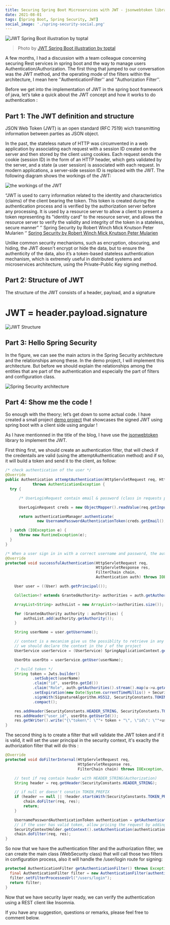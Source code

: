 ```yaml
---
title: Securing Spring Boot Microservices with JWT - jsonwebtoken library
date: 2021-08-01
tags: [Spring Boot, Spring Security, JWT]
social_image: './spring-security-social.png'
---
```


![JWT Spring Boot illustration by toptal](./jwt-security-social.png)
> Photo by [JWT Spring Boot illustration by toptal](https://www.toptal.com/java/rest-security-with-jwt-spring-security-and-java)

A few months, I had a discussion with a team colleague concerning securing Rest services in spring boot and the way to manage users Authentication/Authorization. The first thing that jumped to our conversation was the JWT method, and the operating mode of the filters within the architecture, I mean here ''AuthenticationFilter'' and ''Authorization Filter''.

Before we get into the implementation of JWT in the spring boot framework of java, let’s take a quick about the JWT concept and how it works to do authentication :

## Part 1: The JWT definition and structure

JSON Web Token (JWT) is an open standard (RFC 7519) wich transmitting information between parties as JSON object. 

In the past, the stateless nature of HTTP was circumvented in a web application by associating each request with a session ID created on the server and then stored by the client using cookies. Each request sends the cookie (session ID) in the form of an HTTP header, which gets validated by the server, and a state (a user session) is associated with each request. In modern applications, a server-side session ID is replaced with the JWT. The following diagram shows the workings of the JWT:

![the workings of the JWT](./jwt-1.PNG)

“JWT is used to carry information related to the identity and characteristics (claims) of the client bearing the token. This token is created during the authentication process and is verified by the authorization server before any processing. It is used by a resource server to allow a client to present a token representing its "identity card" to the resource server, and allows the resource server to verify the validity and integrity of the token in a stateless, secure manner” ‘’ Spring Security by Robert Winch Mick Knutson Peter Mularien ‘’
[Spring Security by Robert Winch Mick Knutson Peter Mularien](https://www.amazon.com/Spring-Security-applications-microservice-architectures/dp/1787129519)

Unlike common security mechanisms, such as encryption, obscuring, and hiding, the JWT doesn't encrypt or hide the data, but to ensure the authenticity of the data, also it’s a token-based stateless authentication mechanism, which is extremely useful in distributed systems and microservices architecture, using the Private-Public Key signing method.


## Part 2: Structure of JWT

The structure of the JWT consists of a header, payload, and a signature
  # JWT = header.payload.signature

![JWT Structure](./jwt-2.PNG)

## Part 3: Hello Spring Security

In the figure, we can see the main actors in the Spring Security architecture and the relationships among these. In the demo project, I will implement this architecture. But before we should explain the relationships among the entities that are part of the authentication and especially the part of filters and configuration class.

![Spring Security architecture](./spring-security-arch.PNG)

## Part 4: Show me the code !

So enough with the theory; let’s get down to some actual code. I have created a small project [demo project](https://github.com/miliariadnane/spring-boot-security-jwt) that showcases the signed JWT using spring boot with a client side using angular !

As I have mentionned in the title of the blog, I have use the [jsonwebtoken](https://github.com/jwtk/jjwt9) library to implement the JWT.

First thing first, we should create an authentication filter, that will check if the credentails are valid (using the attemptAuthentication method) and if so, it will build a token and send it to the client, as follow:

```java
/* check authentication of the user */
@Override
public Authentication attemptAuthentication(HttpServletRequest req, HttpServletResponse res)
            throws AuthenticationException {
  try {

      /* UserLoginRequest contain email & password (class in requests package) */

      UserLoginRequest creds = new ObjectMapper().readValue(req.getInputStream(), UserLoginRequest.class);

      return authenticationManager.authenticate(
              new UsernamePasswordAuthenticationToken(creds.getEmail(), creds.getPassword()));

  } catch (IOException e) {
      throw new RuntimeException(e);
  }
}

/* When a user sign in in with a correct username and password, the authentication manager will create a token and send it to the client */
@Override
protected void successfulAuthentication(HttpServletRequest req,
                                        HttpServletResponse res,
                                        FilterChain chain,
                                        Authentication auth) throws IOException, ServletException {

    User user = ((User) auth.getPrincipal());

    Collection<? extends GrantedAuthority> authorities = auth.getAuthorities();

    ArrayList<String> authsList = new ArrayList<>(authorities.size());

    for (GrantedAuthority authority : authorities) {
        authsList.add(authority.getAuthority());
    }

    String userName = user.getUsername();

    // context is a mecanism give us the possiblity to retrieve in any place in the app as a "bean" 
    // we should declare the context in the / of the project
    UserService userService = (UserService) SpringApplicationContext.getBean("userServiceImpl");

    UserDto userDto = userService.getUser(userName);

    /* build token */
    String token = Jwts.builder()
            .setSubject(userName)
            .claim("id", userDto.getId())
            .claim("Role", auth.getAuthorities().stream().map(u->u.getAuthority()).collect(Collectors.toList()))
            .setExpiration(new Date(System.currentTimeMillis() + SecurityConstants.EXPIRATION_TIME)) 
            .signWith(SignatureAlgorithm.HS512, SecurityConstants.TOKEN_SECRET )
            .compact();

    res.addHeader(SecurityConstants.HEADER_STRING, SecurityConstants.TOKEN_PREFIX + token);
    res.addHeader("user_id", userDto.getUserId());
    res.getWriter().write("{\"token\": \""+ token + "\", \"id\": \""+userDto.getUserId()+"\"}");
}
```

The second thing is to create a filter that will validate the JWT token and if it is valid, it will set the user principal in the security context, it's exaclty the authorization filter that will do this :

```java
@Override
protected void doFilterInternal(HttpServletRequest req,
                                HttpServletResponse res,
                                FilterChain chain) throws IOException, ServletException {

    // test if req contain header with HEADER_STRING(Authorization)
    String header = req.getHeader(SecurityConstants.HEADER_STRING);

    // if null or doesn't conatin TOKEN_PREFIX 
    if (header == null || !header.startsWith(SecurityConstants.TOKEN_PREFIX)) {
        chain.doFilter(req, res);
        return;
    }

    UsernamePasswordAuthenticationToken authentication = getAuthentication(req);
    // if the user has valid token, allow pricing the request by adding the user to the security context
    SecurityContextHolder.getContext().setAuthentication(authentication);
    chain.doFilter(req, res);
}
```

So now that we have the authentication filter and the authorization filter, we can create the main class (WebSecurity class) that will call those two filters in configuration process, also it will handle the /user/login route for signing:

```java
protected AuthenticationFilter getAuthenticationFilter() throws Exception{
  final AuthenticationFilter filter = new AuthenticationFilter(authenticationManager());
  filter.setFilterProcessesUrl("/users/login");
  return filter;
}
```

Now that we have security layer ready, we can verify the authentication using a REST client like Insomnia.

If you have any suggestion, questions or remarks, please feel free to comment below.